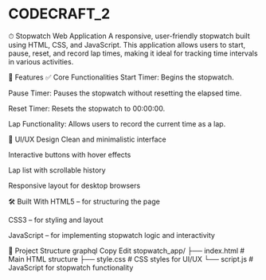 # CODECRAFT_2
⏱ Stopwatch Web Application
A responsive, user-friendly stopwatch built using HTML, CSS, and JavaScript. This application allows users to start, pause, reset, and record lap times, making it ideal for tracking time intervals in various activities.

🚀 Features
✅ Core Functionalities
Start Timer: Begins the stopwatch.

Pause Timer: Pauses the stopwatch without resetting the elapsed time.

Reset Timer: Resets the stopwatch to 00:00:00.

Lap Functionality: Allows users to record the current time as a lap.

🎨 UI/UX Design
Clean and minimalistic interface

Interactive buttons with hover effects

Lap list with scrollable history

Responsive layout for desktop browsers

🛠️ Built With
HTML5 – for structuring the page

CSS3 – for styling and layout

JavaScript – for implementing stopwatch logic and interactivity

📁 Project Structure
graphql
Copy
Edit
stopwatch_app/
├── index.html      # Main HTML structure
├── style.css       # CSS styles for UI/UX
└── script.js       # JavaScript for stopwatch functionality
